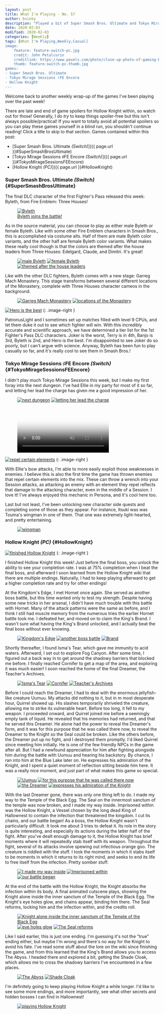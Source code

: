 ```yaml
---
layout: post
title: What I'm Playing - No. 57
author: bsinky
description: "Played a bit of Super Smash Bros. Ultimate and Tokyo Mirage Sessions ♯FE Encore, but mostly I just played Hollow Knight!" 
date: 2020-02-03
modified: 2020-02-03
categories: [Weekly]
tags: [What I'm Playing,Weekly,Casual]
image:
    feature: feature-switch-pc.jpg
    credit: John Petalcurin
    creditlink: https://www.pexels.com/photo/close-up-photo-of-gaming-keyboard-2115257/
    thumb: feature-switch-pc-thumb.jpg
games:
- Super Smash Bros. Ultimate 
- Tokyo Mirage Sessions ♯FE Encore
- Hollow Knight
---
```


Welcome back to another weekly wrap-up of the games I've been playing over the
past week!

There are late and end of game spoilers for Hollow Knight within, so watch out
for those! Generally, I do *try* to keep things spoiler-free but this isn't
always possible/practical! If you want to totally avoid all potential spoilers
so you can play these games yourself in a blind run, you shouldn't continue
reading! Click a title to skip to that section. Games contained within this
post:

 - [Super Smash Bros. Ultimate *(Switch)*]({{ page.url }}#SuperSmashBrosUltimate)
 - [Tokyo Mirage Sessions ♯FE Encore *(Switch)*]({{ page.url }}#TokyoMirageSessionsFEEncore)
 - [Hollow Knight *(PC)*]({{ page.url }}#HollowKnight)

<!--more-->

### Super Smash Bros. Ultimate *(Switch)*    {#SuperSmashBrosUltimate}

The final DLC character of the first Fighter's Pass released this week: Byleth,
from Fire Emblem: Three Houses!

<figure class="half center">
    <a href="https://i.imgur.com/M2Opt3g.jpg"><img src="https://i.imgur.com/M2Opt3gm.jpg" alt="Byleth"/>
        <figcaption>Byleth joins the battle!</figcaption>
    </a>
</figure>

As in the source material, you can choose to play as either male Byleth or
female Byleth. Like with some other Fire Emblem characters in Smash Bros., this
is accomplished via costume alts. Half of them are male Byleth color variants,
and the other half are female Byleth color variants. What makes these really
cool though is that the colors are themed after the house leaders from Three
Houses: Edelgard, Claude, and Dimitri. It's great!

<figure class="third">
    <a href="https://i.imgur.com/JhPVQAo.jpg"><img src="https://i.imgur.com/JhPVQAom.jpg" alt="male Byleth"/></a>
    <a href="https://i.imgur.com/fNWGD6c.jpg"><img src="https://i.imgur.com/fNWGD6cm.jpg" alt="female Byleth"/></a>
    <a href="https://i.imgur.com/TsQp7vS.jpg"><img src="https://i.imgur.com/TsQp7vSm.jpg" alt="themed after the house leaders"/></a>
</figure>

Like with the other DLC fighters, Byleth comes with a new stage: Garreg Mach
Monastery. This stage transforms between several different locations of the
Monastery, complete with Three Houses character cameos in the background.

<figure class="half">
    <a href="https://i.imgur.com/w1HU96N.jpg"><img src="https://i.imgur.com/w1HU96Nm.jpg" alt="Garreg Mach Monastery"/></a>
    <a href="https://i.imgur.com/IMogT71.jpg"><img src="https://i.imgur.com/IMogT71m.jpg" alt="locations of the Monastery"/></a>
</figure>

[![Hero is the best](https://i.imgur.com/u8UAj24m.jpg)](https://i.imgur.com/u8UAj24.jpg)
{: .image-right }

PatronusLight and I sometimes set up matches filled with level 9 CPUs, and let
them duke it out to see which fighter will win. With this incredibly accurate
and scientific approach, we have determined a tier list for the 1st Fighter's
Pass DLC characters. Joker is the worst, Terry is in 4th, Banjo is 3rd, Byleth
is 2nd, and Hero is the best. I'm disappointed to see Joker do so poorly, but I
can't argue with science. Anyway, Byleth has been fun to play casually so far,
and it's really cool to see them in Smash Bros.!

### Tokyo Mirage Sessions ♯FE Encore *(Switch)*    {#TokyoMirageSessionsFEEncore}

I didn't play much Tokyo Mirage Sessions this week, but I make my first foray
into the next dungeon. I've had Ellie in my party for most of it so far, and
letting her lead the charge has given me a good impression of her.

<figure class="half">
    <a href="https://i.imgur.com/dpuWcol.jpg"><img src="https://i.imgur.com/dpuWcolm.jpg" alt="next dungeon"/></a>
    <a href="https://i.imgur.com/I7llVJV.jpg"><img src="https://i.imgur.com/I7llVJVm.jpg" alt="letting her lead the charge"/></a>
</figure>

<figure class="center">
    <video class="video-embed" controls loop="true" autoplay="true" muted="true" poster="https://i.imgur.com/IHsCKcN.jpg">
        <source src="https://i.imgur.com/IHsCKcN.mp4">
    </video>
</figure>

[![repel certain elements](https://i.imgur.com/wRz2Pstm.jpg)](https://i.imgur.com/wRz2Pst.jpg)
{: .image-right }

With Ellie's bow attacks, I'm able to more easily exploit those weaknesses in
enemies. I believe this is also the first time the game has thrown enemies that
repel certain elements into the mix. These can throw a wrench into your Session
attacks, as attacking an enemy with an element they repel reflects that damage
to the attacking character, even in the middle of a Session. I love it! I've
always enjoyed this mechanic in Persona, and it's cool here too.

Last but not least, I've been unlocking new character side quests and completing some of those as they appear. For instance, Itsuki was was Touma's wingman in one of them. That one was extremely light-hearted, and pretty entertaining.

<figure class="half center">
    <a href="https://i.imgur.com/uGRoITt.jpg"><img src="https://i.imgur.com/uGRoITtm.jpg" alt="wingman"/>
    </a>
</figure>

### Hollow Knight *(PC)*    {#HollowKnight}

[![finished Hollow Knight](https://i.imgur.com/BxpUIAEm.jpg)](https://i.imgur.com/BxpUIAE.jpg)
{: .image-right }

I finished Hollow Knight this week! Just before the final boss, you unlock the
ability to see your completion rate. I was at 75% completion when I beat the
final boss, and afterward I soon learned from the Hollow Knight wiki that there
are multiple endings. Naturally, I had to keep playing afterward to get a higher
completion rate and try for other endings!

At the Kingdom's Edge, I met Hornet once again. She served as another boss
battle, but this time wanted only to test my strength. Despite having some new
tricks in her arsenal, I didn't have much trouble with this battle with Hornet.
Many of the attack patterns were the same as before, and I think I still had
muscle memory from the numerous tries the earlier Hornet battle took me. I
defeated her, and moved on to claim the King's Brand. I wasn't sure what having
the King's Brand unlocked, and I actually beat the final boss without ever
knowing.

<figure class="third">
    <a href="https://i.imgur.com/ToNSy8O.jpg"><img src="https://i.imgur.com/ToNSy8Om.jpg" alt="Kingdom's Edge"/></a>
    <a href="https://i.imgur.com/s6OWJpL.jpg"><img src="https://i.imgur.com/s6OWJpLm.jpg" alt="another boss battle"/></a>
    <a href="https://i.imgur.com/4uqnzeb.jpg"><img src="https://i.imgur.com/4uqnzebm.jpg" alt="Brand"/></a>
</figure>

Shortly thereafter, I found Isma's Tear, which gave me immunity to acid waters.
Afterward, I set out to explore Fog Canyon. After some time, I figured out a
back way in to get around the shadowy barriers that blocked me before. I finally
reached Cornifer to get a map of the area, and exploring it was much easier! I
soon reached the home of the final Dreamer, the Teacher's Archives.

<figure class="third">
    <a href="https://i.imgur.com/RpJc3kr.jpg"><img src="https://i.imgur.com/RpJc3krm.jpg" alt="Isma's Tear"/></a>
    <a href="https://i.imgur.com/aKjgwm5.jpg"><img src="https://i.imgur.com/aKjgwm5m.jpg" alt="Cornifer"/></a>
    <a href="https://i.imgur.com/LPTLkqB.jpg"><img src="https://i.imgur.com/LPTLkqBm.jpg" alt="Teacher's Archives"/></a>
</figure>

Before I could reach the Dreamer, I had to deal with the enormous jellyfish-like
creature Uumuu. My attacks did nothing to it, but in m most desperate hour,
Quirrel showed up. His slashes temporarily shriveled the creature, allowing me
to strike its vulnerable heart. Before too long, it fell to my weapon. I
proceeded onward, and Quirrel joined me before a seemingly empty tank of liquid.
He revealed that his memories had returned, and that he served this Dreamer. He
alone had the power to reveal the Dreamer's form, and it was for this purpose
that he was called there now, to reveal the Dreamer to the Knight so the Seal
could be broken. Like the others before, the Dreamer put up no fight, and I
destroyed them promptly. I'd liked Quirrel since meeting him initially. He is
one of the few friendly NPCs in the game after all. But I had a newfound
appreciation for him after fighting alongside him during the battle with Uumuu
and hearing his backstory. By chance, I ran into him at the Blue Lake later on.
He expresses his admiration of the Knight, and I spent a quiet moment of
reflection sitting beside him here. It was a really nice moment, and just part
of what makes this game so special.

<figure class="half">
    <a href="https://i.imgur.com/brAHPN8.jpg"><img src="https://i.imgur.com/brAHPN8m.jpg" alt="Uumuu"/></a>
    <a href="https://i.imgur.com/TZjmM4E.jpg"><img src="https://i.imgur.com/TZjmM4Em.jpg" alt="for this purpose that he was called there now"/></a>
    <a href="https://i.imgur.com/n9nrBOY.jpg"><img src="https://i.imgur.com/n9nrBOYm.jpg" alt="the Dreamer"/></a>
    <a href="https://i.imgur.com/jubbdqQ.jpg"><img src="https://i.imgur.com/jubbdqQm.jpg" alt="expresses his admiration of the Knight"/></a>
</figure>

With the last Dreamer gone, there was only one thing left to do. I made my way
to the Temple of the Black Egg. The Seal on the innermost sanctum of the temple
was now broken, and I made my way inside. Imprisoned within was the Hollow
Knight, a Vessel chosen by the long dead King of Hallownest to contain the
infection that threatened the kingdom. I cut its chains, and our battle began!
As a boss, the Hollow Knight wasn't particularly difficult. It took me about 3
tries to defeat it. Its role in the story is quite interesting, and especially
its actions during the latter half of the fight. After you've dealt enough
damage to it, the Hollow Knight has brief moments where it will repeatedly stab
itself with its weapon. Throughout the fight, several of its attacks involve
spewing out infectious orange goo. The creature is riddled with the stuff. I
took the moments in which it stabs itself to be moments in which it returns to
its right mind, and seeks to end its life to free itself from the infection.
Pretty somber stuff.

<figure class="third">
    <a href="https://i.imgur.com/t5XvptV.jpg"><img src="https://i.imgur.com/t5XvptVm.jpg" alt="I made my way inside"/></a>
    <a href="https://i.imgur.com/l7oWm4p.jpg"><img src="https://i.imgur.com/l7oWm4pm.jpg" alt="Imprisoned within"/></a>
    <a href="https://i.imgur.com/JPzpuMT.jpg"><img src="https://i.imgur.com/JPzpuMTm.jpg" alt="our battle began"/></a>
</figure>

At the end of the battle with the Hollow Knight, the Knight absorbs the
infection within its body. A final animated cutscene plays, showing the Knight
alone inside the inner sanctum of the Temple of the Black Egg. The Knight's eye
holes glow, and chains appear, binding him there. The Seal reforms, locking him
and the infection within, and the credits roll.

<figure class="third">
    <a href="https://i.imgur.com/UUl4CVf.jpg"><img src="https://i.imgur.com/UUl4CVfm.jpg" alt="Knight alone inside the inner sanctum of the Temple of the Black Egg"/></a>
    <a href="https://i.imgur.com/6psxNQ6.jpg"><img src="https://i.imgur.com/6psxNQ6m.jpg" alt="eye holes glow"/></a>
    <a href="https://i.imgur.com/YT1V6Eu.jpg"><img src="https://i.imgur.com/YT1V6Eum.jpg" alt="The Seal reforms"/></a>
</figure>

Like I said earlier, this is just one ending. I'm guessing it's not the "true"
ending either, but maybe I'm wrong and there's no way for the Knight to avoid
his fate. I've read some stuff about the lore on the wiki since finishing the
game, and from this learned that the King's Brand allows you to access The
Abyss. I headed there and explored a bit, getting the Shade Cloak, which allows
me to cross the shadowy barriers I've encountered in a few places.

<figure class="half">
    <a href="https://i.imgur.com/uE9inkF.jpg"><img src="https://i.imgur.com/uE9inkFm.jpg" alt="The Abyss"/></a>
    <a href="https://i.imgur.com/Li2QJO7.jpg"><img src="https://i.imgur.com/Li2QJO7m.jpg" alt="Shade Cloak"/></a>
</figure>

I'm definitely going to keep playing Hollow Knight a while longer. I'd like to
see some more endings, and more importantly, see what other secrets and hidden
bosses I can find in Hallownest!

<figure class="half center">
    <a href="https://i.imgur.com/597eLRi.jpg"><img src="https://i.imgur.com/597eLRim.jpg" alt="playing Hollow Knight"/>
    </a>
</figure>

